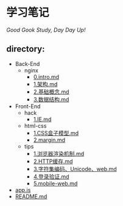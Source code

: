 
# 学习笔记

_Good Gook Study, Day Day Up!_

## directory:

- Back-End
  - nginx
    - [0.intro.md](Back-End/nginx/0.intro.md)
    - [1.架构.md](Back-End/nginx/1.架构.md)
    - [2.基础概念.md](Back-End/nginx/2.基础概念.md)
    - [3.数据结构.md](Back-End/nginx/3.数据结构.md)
- Front-End
  - hack
    - [1.IE.md](Front-End/hack/1.IE.md)
  - html-css
    - [1.CSS盒子模型.md](Front-End/html-css/1.CSS盒子模型.md)
    - [2.margin.md](Front-End/html-css/2.margin.md)
  - tips
    - [1.浏览器渲染机制.md](Front-End/tips/1.浏览器渲染机制.md)
    - [2.HTTP缓存.md](Front-End/tips/2.HTTP缓存.md)
    - [3.字符集编码、Unicode、web.md](Front-End/tips/3.字符集编码、Unicode、web.md)
    - [4.登录验证.md](Front-End/tips/4.登录验证.md)
    - [5.mobile-web.md](Front-End/tips/5.mobile-web.md)
- [app.js](app.js)
- [README.md](README.md)

